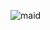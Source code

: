 ![maid](https://user-images.githubusercontent.com/5788845/201071089-9e725fb7-79d1-46e5-8cc4-535012ef2dc8.png)

